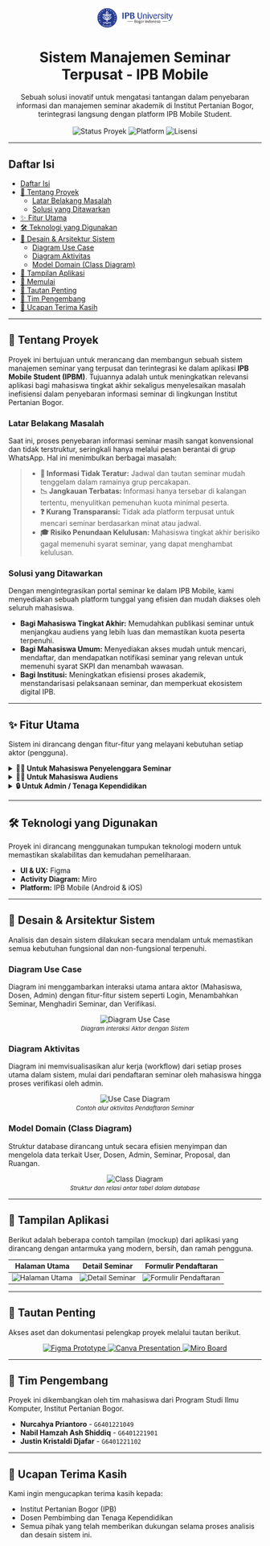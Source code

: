 <p align="center">
  <img src="https://github.com/nurcahyapriantoro/IPB-Mobile-Seminar-Integration/blob/main/Assets/Logo-IPB-University-Horizontal.png" alt="Logo IPB" width="150"/>
</p>

<h1 align="center">Sistem Manajemen Seminar Terpusat - IPB Mobile</h1>

<p align="center">
  Sebuah solusi inovatif untuk mengatasi tantangan dalam penyebaran informasi dan manajemen seminar akademik di Institut Pertanian Bogor, terintegrasi langsung dengan platform IPB Mobile Student.
  <br/><br/>
  <img src="https://img.shields.io/badge/status-Completed-brightgreen?style=for-the-badge" alt="Status Proyek"/>
  <img src="https://img.shields.io/badge/platform-Mobile-blue?style=for-the-badge" alt="Platform"/>
  <img src="https://img.shields.io/badge/license-MIT-lightgrey?style=for-the-badge" alt="Lisensi"/>
</p>

---

##  Daftar Isi
- [Daftar Isi](#-daftar-isi)
- [📝 Tentang Proyek](#-tentang-proyek)
  - [Latar Belakang Masalah](#latar-belakang-masalah)
  - [Solusi yang Ditawarkan](#solusi-yang-ditawarkan)
- [✨ Fitur Utama](#-fitur-utama)
- [🛠️ Teknologi yang Digunakan](#-teknologi-yang-digunakan)
- [🎨 Desain & Arsitektur Sistem](#-desain--arsitektur-sistem)
  - [Diagram Use Case](#diagram-use-case)
  - [Diagram Aktivitas](#diagram-aktivitas)
  - [Model Domain (Class Diagram)](#model-domain-class-diagram)
- [📸 Tampilan Aplikasi](#-tampilan-aplikasi)
- [🚀 Memulai](#-memulai)
- [🔗 Tautan Penting](#-tautan-penting)
- [👥 Tim Pengembang](#-tim-pengembang)
- [🙏 Ucapan Terima Kasih](#-ucapan-terima-kasih)

---

## 📝 Tentang Proyek

Proyek ini bertujuan untuk merancang dan membangun sebuah sistem manajemen seminar yang terpusat dan terintegrasi ke dalam aplikasi **IPB Mobile Student (IPBM)**. Tujuannya adalah untuk meningkatkan relevansi aplikasi bagi mahasiswa tingkat akhir sekaligus menyelesaikan masalah inefisiensi dalam penyebaran informasi seminar di lingkungan Institut Pertanian Bogor.

### Latar Belakang Masalah

Saat ini, proses penyebaran informasi seminar masih sangat konvensional dan tidak terstruktur, seringkali hanya melalui pesan berantai di grup WhatsApp. Hal ini menimbulkan berbagai masalah:

> * **🚫 Informasi Tidak Teratur:** Jadwal dan tautan seminar mudah tenggelam dalam ramainya grup percakapan.
> * **📉 Jangkauan Terbatas:** Informasi hanya tersebar di kalangan tertentu, menyulitkan pemenuhan kuota minimal peserta.
> * **❓ Kurang Transparansi:** Tidak ada platform terpusat untuk mencari seminar berdasarkan minat atau jadwal.
> * **🎓 Risiko Penundaan Kelulusan:** Mahasiswa tingkat akhir berisiko gagal memenuhi syarat seminar, yang dapat menghambat kelulusan.

### Solusi yang Ditawarkan

Dengan mengintegrasikan portal seminar ke dalam IPB Mobile, kami menyediakan sebuah platform tunggal yang efisien dan mudah diakses oleh seluruh mahasiswa.

- **Bagi Mahasiswa Tingkat Akhir:** Memudahkan publikasi seminar untuk menjangkau audiens yang lebih luas dan memastikan kuota peserta terpenuhi.
- **Bagi Mahasiswa Umum:** Menyediakan akses mudah untuk mencari, mendaftar, dan mendapatkan notifikasi seminar yang relevan untuk memenuhi syarat SKPI dan menambah wawasan.
- **Bagi Institusi:** Meningkatkan efisiensi proses akademik, menstandarisasi pelaksanaan seminar, dan memperkuat ekosistem digital IPB.

---

## ✨ Fitur Utama

Sistem ini dirancang dengan fitur-fitur yang melayani kebutuhan setiap aktor (pengguna).

<details>
<summary><b>👨‍🎓 Untuk Mahasiswa Penyelenggara Seminar</b></summary>
  
-   ✅ **Pendaftaran Seminar:** Mengajukan jadwal seminar baru dengan mengisi formulir detail (judul, deskripsi, dosen pembimbing, jadwal) dan mengunggah berkas proposal.
-   ✏️ **Manajemen Seminar:** Melihat status dan daftar seminar yang telah diajukan (Menunggu, Disetujui, Ditolak).
-   ❌ **Pembatalan Seminar:** Fitur untuk membatalkan penyelenggaraan seminar yang telah disetujui jika diperlukan.
-   📊 **Lihat Pendaftar:** Memantau jumlah dan daftar mahasiswa yang akan hadir sebagai audiens.
</details>

<details>
<summary><b>👩‍🏫 Untuk Mahasiswa Audiens</b></summary>

-   🔍 **Pencarian & Filter Lanjutan:** Mencari seminar berdasarkan kata kunci, fakultas, atau departemen untuk menemukan topik yang paling relevan.
-   📅 **Kalender Seminar:** Melihat semua jadwal seminar yang akan datang dalam tampilan kalender yang intuitif.
-   ✍️ **Pendaftaran Partisipasi:** Mendaftar sebagai peserta seminar hanya dengan beberapa kali klik.
-   🔔 **Notifikasi Pengingat:** Sistem notifikasi otomatis untuk mengingatkan seminar yang akan dihadiri.
-   🚫 **Pembatalan Partisipasi:** Membatalkan kehadiran untuk memberikan slot kepada mahasiswa lain.
</details>

<details>
<summary><b>🔒 Untuk Admin / Tenaga Kependidikan</b></summary>
  
-   🛡️ **Verifikasi & Persetujuan:** Meninjau pengajuan seminar dari mahasiswa dan memberikan persetujuan atau penolakan berdasarkan kelengkapan administrasi dan konten.
-   📈 **Dasbor Manajemen:** Memantau semua aktivitas seminar yang terjadi di dalam platform.
-   ⚙️ **Manajemen Data:** Mengelola data master seperti ruangan, jadwal, dan data pendukung lainnya.
</details>

---

## 🛠️ Teknologi yang Digunakan

Proyek ini dirancang menggunakan tumpukan teknologi modern untuk memastikan skalabilitas dan kemudahan pemeliharaan.

* **UI & UX:** Figma
* **Activity Diagram:** Miro
* **Platform:** IPB Mobile (Android & iOS)

---

## 🎨 Desain & Arsitektur Sistem

Analisis dan desain sistem dilakukan secara mendalam untuk memastikan semua kebutuhan fungsional dan non-fungsional terpenuhi.

### Diagram Use Case
Diagram ini menggambarkan interaksi utama antara aktor (Mahasiswa, Dosen, Admin) dengan fitur-fitur sistem seperti Login, Menambahkan Seminar, Menghadiri Seminar, dan Verifikasi.

<p align="center">
  <img https://github.com/user-attachments/assets/efbbd8b9-ecaf-4c25-891c-b81759d9129f alt="Diagram Use Case"/>
  <br/>
  <small><i>Diagram interaksi Aktor dengan Sistem</i></small>
</p>

### Diagram Aktivitas
Diagram ini memvisualisasikan alur kerja (workflow) dari setiap proses utama dalam sistem, mulai dari pendaftaran seminar oleh mahasiswa hingga proses verifikasi oleh admin.

<p align="center">
  <img src="![image](https://github.com/user-attachments/assets/3d1cfeb8-c9d5-4807-803f-e0c20bc1c503)
" alt="Use Case Diagram"/>
  <br/>
  <small><i>Contoh alur aktivitas Pendaftaran Seminar</i></small>
</p>

### Model Domain (Class Diagram)
Struktur database dirancang untuk secara efisien menyimpan dan mengelola data terkait User, Dosen, Admin, Seminar, Proposal, dan Ruangan.

<p align="center">
  <img src="![image](https://github.com/user-attachments/assets/ae87b781-86bf-4a41-add9-ebeba0160829)
" alt="Class Diagram"/>
  <br/>
  <small><i>Struktur dan relasi antar tabel dalam database</i></small>
</p>

---

## 📸 Tampilan Aplikasi

Berikut adalah beberapa contoh tampilan (mockup) dari aplikasi yang dirancang dengan antarmuka yang modern, bersih, dan ramah pengguna.

| Halaman Utama | Detail Seminar | Formulir Pendaftaran |
| :---: | :---: | :---: |
| <img src="https://placehold.co/300x600/f0f8ff/333333?text=Halaman+Utama%0A(Daftar+Seminar)" alt="Halaman Utama"> | <img src="https://placehold.co/300x600/e6e6fa/333333?text=Halaman+Detail%0A(Info+Lengkap+Seminar)" alt="Detail Seminar"> | <img src="https://placehold.co/300x600/fff0f5/333333?text=Formulir+Pendaftaran%0A(Ajukan+Seminar+Baru)" alt="Formulir Pendaftaran"> |
---

## 🔗 Tautan Penting

Akses aset dan dokumentasi pelengkap proyek melalui tautan berikut.

<p align="center">
  <a href="https://www.figma.com/proto/ah9jTxc2B0wr3miOVQiBTT/ADS?node-id=41-225&p=f&t=FTPAtG1OasRMqlgH-1&scaling=min-zoom&content-scaling=fixed&page-id=4%3A40506&starting-point-node-id=41%3A225&show-proto-sidebar=1">
    <img src="https://img.shields.io/badge/Figma-Prototype-F24E1E?style=for-the-badge&logo=figma&logoColor=white" alt="Figma Prototype"/>
  </a>
  <a href="https://www.canva.com/design/DAGqhW1Vipc/rCIG-A35lcvJr9iTnomDJw/edit?utm_content=DAGqhW1Vipc&utm_campaign=designshare&utm_medium=link2&utm_source=sharebutton">
    <img src="https://img.shields.io/badge/Canva-Presentasi-00C4CC?style=for-the-badge&logo=canva&logoColor=white" alt="Canva Presentation"/>
  </a>
  <a href="https://miro.com/app/board/uXjVIcA63gc=/?share_link_id=503088974360">
    <img src="https://img.shields.io/badge/Miro-Board-FFCA28?style=for-the-badge&logo=miro&logoColor=black" alt="Miro Board"/>
  </a>
</p>

---

## 👥 Tim Pengembang

Proyek ini dikembangkan oleh tim mahasiswa dari Program Studi Ilmu Komputer, Institut Pertanian Bogor.

* **Nurcahya Priantoro** - `G6401221049`
* **Nabil Hamzah Ash Shiddiq** - `G6401221901`
* **Justin Kristaldi Djafar** - `G6401221102`

---

## 🙏 Ucapan Terima Kasih

Kami ingin mengucapkan terima kasih kepada:
* Institut Pertanian Bogor (IPB)
* Dosen Pembimbing dan Tenaga Kependidikan
* Semua pihak yang telah memberikan dukungan selama proses analisis dan desain sistem ini.

